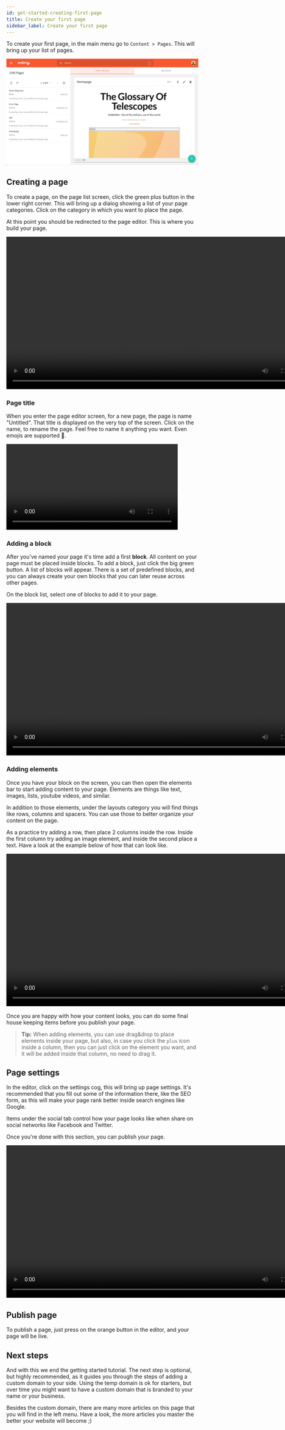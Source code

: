 ```yaml
---
id: get-started-creating-first-page
title: Create your first page
sidebar_label: Create your first page
---
```


To create your first page, in the main menu go to `Content > Pages`. This will bring up your list of pages.

<img src="/docs/assets/cms-guides/cms-basic-page-list.png" alt="Webiny Page List"/>

## Creating a page

To create a page, on the page list screen, click the green plus button in the lower right corner. This will bring up a dialog showing a list of your page categories. Click on the category in which you want to place the page.

At this point you should be redirected to the page editor. This is where you build your page.

<video width="800" autoplay loop>
  <source src="/docs/assets/cms-guides/cms-basic-new-page.mp4" type="video/mp4">
Your browser does not support the video tag.
</video>

### Page title

When you enter the page editor screen, for a new page, the page is name "Untitled". That title is displayed on the very top of the screen. Click on the name, to rename the page. Feel free to name it anything you want. Even emojis are supported 🎉.

<video width="450" autoplay loop>
  <source src="/docs/assets/cms-guides/cms-basic-rename-page.mp4" type="video/mp4">
Your browser does not support the video tag.
</video>

### Adding a block

After you've named your page it's time add a first **block**. All content on your page must be placed inside blocks. To add a block, just click the big green button. A list of blocks will appear. There is a set of predefined blocks, and you can always create your own blocks that you can later reuse across other pages.

On the block list, select one of blocks to add it to your page.

<video width="800" autoplay loop>
  <source src="/docs/assets/cms-guides/cms-basic-add-block.mp4" type="video/mp4">
Your browser does not support the video tag.
</video>

### Adding elements

Once you have your block on the screen, you can then open the elements bar to start adding content to your page. Elements are things like text, images, lists, youtube videos, and similar.

In addition to those elements, under the layouts category you will find things like rows, columns and spacers. You can use those to better organize your content on the page.

As a practice try adding a row, then place 2 columns inside the row. Inside the first column try adding an image element, and inside the second place a text. Have a look at the example below of how that can look like.

<video width="800" autoplay loop>
  <source src="/docs/assets/cms-guides/cms-basic-editor-editing.mp4" type="video/mp4">
Your browser does not support the video tag.
</video>

Once you are happy with how your content looks, you can do some final house keeping items before you publish your page.

> **Tip:** When adding elements, you can use drag&drop to place elements inside your page, but also, in case you click the `plus` icon inside a column, then you can just click on the element you want, and it will be added inside that column, no need to drag it.

## Page settings

In the editor, click on the settings cog, this will bring up page settings. It's recommended that you fill out some of the information there, like the SEO form, as this will make your page rank better inside search engines like Google.

Items under the social tab control how your page looks like when share on social networks like Facebook and Twitter.

Once you're done with this section, you can publish your page.

<video width="800" autoplay loop>
  <source src="/docs/assets/cms-guides/cms-basic-editor-page-settings.mp4" type="video/mp4">
Your browser does not support the video tag.
</video>

## Publish page

To publish a page, just press on the orange button in the editor, and your page will be live.

## Next steps

And with this we end the getting started tutorial. The next step is optional, but highly recommended, as it guides you through the steps of adding a custom domain to your side. Using the temp domain is ok for starters, but over time you might want to have a custom domain that is branded to your name or your business.

Besides the custom domain, there are many more articles on this page that you will find in the left menu. Have a look, the more articles you master the better your website will become ;)

